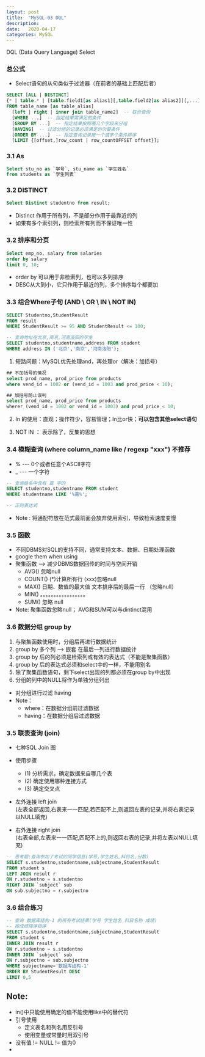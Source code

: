 ```yaml
---
layout: post
title:  "MySQL-03 DQL"
description: 
date:   2020-04-17
categories: MySQL
---
```

DQL (Data Query Language) Select

### 总公式

- Select语句的从句类似于过滤器（在前者的基础上匹配后者）

```sql
SELECT [ALL | DISTINCT]
{* | table.* | [table.field1[as alias1][,table.field2[as alias2]][,...]]}
FROM table_name [as table_alias]
  [left | right | inner join table_name2]  -- 联合查询
  [WHERE ...]  -- 指定结果需满足的条件
  [GROUP BY ...]  -- 指定结果按照哪几个字段来分组
  [HAVING]  -- 过滤分组的记录必须满足的次要条件
  [ORDER BY ...]  -- 指定查询记录按一个或多个条件排序
  [LIMIT {[offset,]row_count | row_countOFFSET offset}];
```

### 3.1 As

```sql
Select stu_no as `学号`, stu_name as `学生姓名` 
from students as `学生列表`
```

### 3.2 DISTINCT

```sql
Select Distinct studentno from result;
```

- Distinct 作用于所有列，不是部分作用于最靠近的列
- 如果有多个索引列，则检索所有列而不保证唯一性

### 3.2 排序和分页

```sql
Select emp_no, salary from salaries
order by salary
limit 0, 10;
```

- order by 可以用于非检索列，也可以多列排序
- DESC从大到小，它只作用于最近的列，多个排序每个都要加

### 3.3 组合Where子句  (AND \ OR \ IN \ NOT IN)

```sql
SELECT Studentno,StudentResult
FROM result
WHERE StudentResult >= 95 AND StudentResult <= 100;

-- 查询地址在北京,南京,河南洛阳的学生
SELECT studentno,studentname,address FROM student
WHERE address IN ('北京','南京','河南洛阳');
```

1. 短路问题：MySQL优先处理and，再处理or（解决：加括号）

```sql
## 不加括号的情况
select prod_name, prod_price from products
where vend_id = 1002 or (vend_id = 1003 and prod_price < 10);

## 加括号防止误判
select prod_name, prod_price from products
wherer (vend_id = 1002 or vend_id = 1003) and prod_price < 10;
```

2. In 的使用：直观；操作符少，容易管理；In比or快；__可以包含其他select语句__

3. NOT IN ： 表示除了，反集的思想

### 3.4 模糊查询 (where column_name like / regexp "xxx") 不推荐

- % --- 0个或者任意个ASCII字符
- _ --- 一个字符

```sql
-- 查询姓名中含有 嘉 字的
SELECT studentno,studentname FROM student
WHERE studentname LIKE '%嘉%';

-- 正则表达式
```

- Note : 将通配符放在范式最前面会放弃使用索引，导致检索速度变慢

### 3.5 函数

- 不同DBMS对SQL的支持不同，通常支持文本、数据、日期处理函数
- google them when using 
- 聚集函数 --> 减少DBMS数据回传的时间与空间开销
  - AVG()  忽略null
  - COUNT()  (*)计算所有行 (xxx)忽略null 
  - MAX()   日期、数值的最大值 文本排序后的最后一行 （忽略null）
  - MIN()   。。。。。。。。。。。。。。。。。
  - SUM()   忽略 null
- Note: 聚集函数忽略null； AVG和SUM可以与dintinct混用

### 3.6 数据分组 group by

1. 与聚集函数使用时，分组后再进行数据统计
2. group by 多个列 --> 嵌套 在最后一列进行数据统计
3. group by 后的列必须是检索列或有效的表达式（不能是聚集函数）
4. group by 后的表达式必须和select中的一样，不能用别名
5. 除了聚集函数语句，剩下select出现的列都必须在group by中出现
6. 分组的列中的NULL将作为单独分组列出

- 对分组进行过滤 having
- Note： 
  - where：在数据分组前过滤数据
  - having：在数据分组后过滤数据

### 3.5 联表查询 (join)

- 七种SQL Join 图

- 使用步骤
    - (1) 分析需求，确定数据来自哪几个表
    - (2) 确定使用哪种连接方式
    - (3) 确定交叉点

- 左外连接 left join  
       (左表全部返回,右表来一一匹配,若匹配不上,则返回左表的记录,并将右表记录以NULL填充)
- 右外连接 right join  
       (右表全部,左表来一一匹配,匹配不上的,则返回右表的记录,并将左表以NULL填充)

```sql
-- 思考题:查询参加了考试的同学信息(学号,学生姓名,科目名,分数)
SELECT s.studentno,studentname,subjectname,StudentResult
FROM student s
LEFT JOIN result r
ON r.studentno = s.studentno
RIGHT JOIN `subject` sub
ON sub.subjectno = r.subjectno
```

### 3.6 组合练习

```sql
-- 查询 数据库结构-1 的所有考试结果(学号 学生姓名 科目名称 成绩)
-- 按成绩降序排序
SELECT s.studentno,studentname,subjectname,StudentResult
FROM student s
INNER JOIN result r
ON r.studentno = s.studentno
INNER JOIN `subject` sub
ON r.subjectno = sub.subjectno
WHERE subjectname='数据库结构-1'
ORDER BY StudentResult DESC
LIMIT 0,5
```

## Note:

- in()中只能使用确定的值不能使用like中的替代符
- 引号使用
  - 定义表名和列名用反引号
  - 使用变量或常量时用双引号
- 没有值 != NULL != 值为0
- 